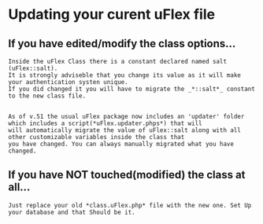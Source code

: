 Updating your curent uFlex file
===================================

## If you have edited/modify the class options...

	Inside the uFlex Class there is a constant declared named salt (uFlex::salt).
	It is strongly adviseble that you change its value as it will make your authentication systen unique.
	If you did changed it you will have to migrate the _*::salt*_ constant to the new class file.
    
	 
	As of v.51 the usual uFlex package now includes an 'updater' folder which includes a script(*uFlex.updater.phps*) that will
	will automatically migrate the value of uFlex::salt along with all other customizable variables inside the class that 
	you have changed. You can always manually migrated what you have changed.
    
	
## If you have NOT touched(modified) the class at all...
	
	Just replace your old *class.uFlex.php* file with the new one. Set Up your database and that Should be it.
  